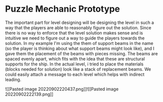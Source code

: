 
# Puzzle Mechanic Prototype
The important part for level designing will be designing the level in such a way that the players are able to reasonably figure out the solution. Since there is no way to enforce that the level solution makes sense and is intuitive we need to figure out a way to guide the players towards the solution. In my example I'm using the them of support beams in the name (so the player is thinking about what support beams might look like), and I gave them the placement of the beams with pieces missing. The beams are spaced evenly apart, which fits with the idea that these are structural supports for the ship. In the actual level, i tried to place the materials (blocks needed for solution) look like a stack of replacement beams. We could easily attach a message to each level which helps with indirect leading.

![[Pasted image 20220902220437.png]]![[Pasted image 20220902222139.png]]